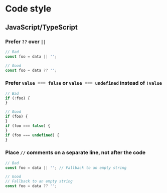# Code style

## JavaScript/TypeScript

### Prefer `??` over `||`

```js
// Bad
const foo = data || '';

// Good
const foo = data ?? '';
```

### Prefer `value === false` or `value === undefined` instead of `!value`

```js
// Bad
if (!foo) {
}

// Good
if (foo) {
}
if (foo === false) {
}
if (foo === undefined) {
}
```

### Place `//` comments on a separate line, not after the code

```js
// Bad
const foo = data || ''; // Fallback to an empty string

// Good
// Fallback to an empty string
const foo = data ?? '';
```
